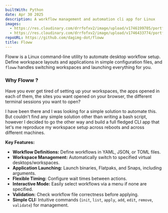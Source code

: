 ```yaml
---
builtWith: Python
date: Apr 30 2025
description: A workflow management and automation cli app for Linux
images:
  - https://res.cloudinary.com/drrfofxv2/image/upload/v1746199705/portfolio/floww-1746199698-1.png
  - https://res.cloudinary.com/drrfofxv2/image/upload/v1746433774/portfolio/floww-1746433696-1.gif
repoURL: https://github.com/dagimg-dot/floww
title: Floww
---
```


Floww is a Linux command-line utility to automate desktop workflow setup. Define workspace layouts and applications in simple configuration files, and `floww` handles switching workspaces and launching everything for you.

### Why Floww ?

Have you ever get tired of setting up your workspaces, the apps opened in each of them, the sites you want opened on your browser, the different terminal sessions you want to open?

I have been there and I was looking for a simple solution to automate this. But couldn't find any simple solution other than writing a bash script, however I decided to go the other way and build a full fledged CLI app that let's me reproduce my workspace setup across reboots and across different machines.

**Key Features:**

- **Workflow Definitions:** Define workflows in YAML, JSON, or TOML files.
- **Workspace Management:** Automatically switch to specified virtual desktops/workspaces.
- **Application Launching:** Launch binaries, Flatpaks, and Snaps, including arguments.
- **Flexible Timing:** Configure wait times between actions.
- **Interactive Mode:** Easily select workflows via a menu if none are specified.
- **Validation:** Check workflow file correctness before applying.
- **Simple CLI:** Intuitive commands (`init`, `list`, `apply`, `add`, `edit`, `remove`, `validate`) for management.
